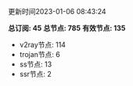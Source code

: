 更新时间2023-01-06 08:43:24

**总订阅: 45**
**总节点: 785**
**有效节点: 135**
- v2ray节点: 114
- trojan节点: 6
- ss节点: 13
- ssr节点: 2

